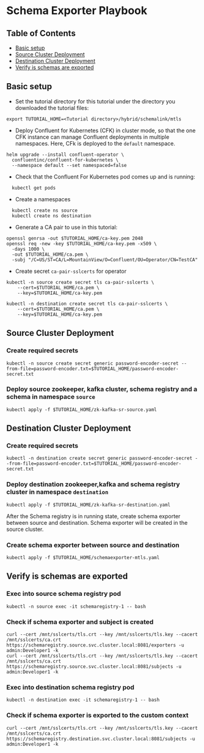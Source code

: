 # Schema Exporter Playbook

## Table of Contents
- [Basic setup](#basic-setup)
- [Source Cluster Deployment](#source-cluster-deployment)
- [Destination Cluster Deployment](#destination-cluster-deployment)
- [Verify is schemas are exported](#verify-is-schemas-are-exported)

## Basic setup
- Set the tutorial directory for this tutorial under the directory you downloaded
  the tutorial files:
```
export TUTORIAL_HOME=<Tutorial directory>/hybrid/schemalink/mtls
```

- Deploy Confluent for Kubernetes (CFK) in cluster mode, so that the one CFK instance can manage Confluent deployments in multiple namespaces. Here, CFk is deployed to the `default` namespace.

```
helm upgrade --install confluent-operator \
  confluentinc/confluent-for-kubernetes \
  --namespace default --set namespaced=false
```
- Check that the Confluent For Kubernetes pod comes up and is running:
```
  kubectl get pods
```

- Create a namespaces

```
  kubectl create ns source
  kubectl create ns destination
```

- Generate a CA pair to use in this tutorial:
```
openssl genrsa -out $TUTORIAL_HOME/ca-key.pem 2048
openssl req -new -key $TUTORIAL_HOME/ca-key.pem -x509 \
  -days 1000 \
  -out $TUTORIAL_HOME/ca.pem \
  -subj "/C=US/ST=CA/L=MountainView/O=Confluent/OU=Operator/CN=TestCA"
```  

- Create secret `ca-pair-sslcerts` for operator
```
kubectl -n source create secret tls ca-pair-sslcerts \
    --cert=$TUTORIAL_HOME/ca.pem \
    --key=$TUTORIAL_HOME/ca-key.pem 

kubectl -n destination create secret tls ca-pair-sslcerts \
    --cert=$TUTORIAL_HOME/ca.pem \
    --key=$TUTORIAL_HOME/ca-key.pem   

```


## Source Cluster Deployment
### Create required secrets
    kubectl -n source create secret generic password-encoder-secret --from-file=password-encoder.txt=$TUTORIAL_HOME/password-encoder-secret.txt

### Deploy source zookeeper, kafka cluster, schema registry and a schema in namespace `source`

    kubectl apply -f $TUTORIAL_HOME/zk-kafka-sr-source.yaml

## Destination Cluster Deployment
### Create required secrets
    kubectl -n destination create secret generic password-encoder-secret --from-file=password-encoder.txt=$TUTORIAL_HOME/password-encoder-secret.txt

### Deploy destination zookeeper,kafka and schema registry cluster in namespace `destination`

    kubectl apply -f $TUTORIAL_HOME/zk-kafka-sr-destination.yaml

After the Schema registry is in running state, create schema exporter between source and destination. Schema exporter will be created in the source cluster.

### Create schema exporter between source and destination
    kubectl apply -f $TUTORIAL_HOME/schemaexporter-mtls.yaml


## Verify is schemas are exported

### Exec into source schema registry pod
    kubectl -n source exec -it schemaregistry-1 -- bash

### Check if schema exporter and subject is created
    curl --cert /mnt/sslcerts/tls.crt --key /mnt/sslcerts/tls.key --cacert /mnt/sslcerts/ca.crt https://schemaregistry.source.svc.cluster.local:8081/exporters -u admin:Developer1 -k
    curl --cert /mnt/sslcerts/tls.crt --key /mnt/sslcerts/tls.key --cacert /mnt/sslcerts/ca.crt https://schemaregistry.source.svc.cluster.local:8081/subjects -u admin:Developer1 -k

### Exec into destination schema registry pod
    kubectl -n destination exec -it schemaregistry-1 -- bash

### Check if schema exporter is exported to the custom context
    curl --cert /mnt/sslcerts/tls.crt --key /mnt/sslcerts/tls.key --cacert /mnt/sslcerts/ca.crt https://schemaregistry.destination.svc.cluster.local:8081/subjects -u admin:Developer1 -k
